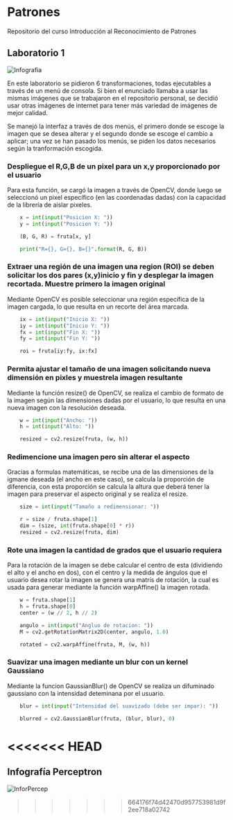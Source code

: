 # Patrones

Repositorio del curso Introducción al Reconocimiento de Patrones

## Laboratorio 1

![Infografia](https://cdn.discordapp.com/attachments/708362688014844008/757781519317205052/Transformaciones.png)

En este laboratorio se pidieron 6 transformaciones, todas ejecutables a través de un menú de consola. Si bien el enunciado llamaba a usar las mismas imágenes que se trabajaron en el repositorio personal, se decidió usar otras imágenes de internet para tener más variedad de imágenes de mejor calidad.

Se manejó la interfaz a través de dos menús, el primero donde se escoge la imagen que se desea alterar y el segundo donde se escoge el cambio a aplicar; una vez se han pasado los menús, se piden los datos necesarios según la tranformación escogida.

### Despliegue el R,G,B de un pixel para un x,y proporcionado por el usuario

Para esta función, se cargó la imagen a través de OpenCV, donde luego se seleccionó un pixel específico (en las coordenadas dadas) con la capacidad de la librería de aislar pixeles.

```python
    x = int(input("Posicion X: "))
    y = int(input("Posicion Y: "))

    (B, G, R) = fruta[x, y]

    print("R={}, G={}, B={}".format(R, G, B))
```

### Extraer una región de una imagen una region (ROI) se deben solicitar los dos pares (x,y)inicio y fin y desplegar la imagen recortada. Muestre primero la imagen original

Mediante OpenCV es posible seleccionar una región específica de la imagen cargada, lo que resulta en un recorte del área marcada.

```python
    ix = int(input("Inicio X: "))
    iy = int(input("Inicio Y: "))
    fx = int(input("Fin X: "))
    fy = int(input("Fin Y: "))

    roi = fruta[iy:fy, ix:fx]
```

### Permita ajustar el tamaño de una imagen solicitando nueva dimensión en pixles y muestrela imagen resultante

Mediante la función resize() de OpenCV, se realiza el cambio de formato de la imagen según las dimensiones dadas por el usuario, lo que resulta en una nueva imagen con la resolución deseada.

```python
    w = int(input("Ancho: "))
    h = int(input("Alto: "))

    resized = cv2.resize(fruta, (w, h))
```
### Redimencione una imagen pero sin alterar el aspecto

Gracias a formulas matemáticas, se recibe una de las dimensiones de la igmane deseada (el ancho en este caso), se calcula la proporción de diferencia, con esta proporción se calcula la altura que deberá tener la imagen para preservar el aspecto original y se realiza el resize.

```python
    size = int(input("Tamaño a redimensionar: "))

    r = size / fruta.shape[1]
    dim = (size, int(fruta.shape[0] * r))
    resized = cv2.resize(fruta, dim)
```
### Rote una imagen la cantidad de grados que el usuario requiera

Para la rotación de la imagen se debe calcular el centro de esta (dividiendo el alto y el ancho en dos), con el centro y la medida de ángulos que el usuario desea rotar la imagen se genera una matrís de rotación, la cual es usada para generar mediante la función warpAffine() la imagen rotada.

```python
    w = fruta.shape[1]
    h = fruta.shape[0]
    center = (w // 2, h // 2)

    angulo = int(input("Angluo de rotacion: "))
    M = cv2.getRotationMatrix2D(center, angulo, 1.0)

    rotated = cv2.warpAffine(fruta, M, (w, h))
```

### Suavizar una imagen mediante un blur con un kernel Gaussiano

Mediante la funcion GaussianBlur() de OpenCV se realiza un difuminado gaussiano con la intensidad deteminana por el usuario.

```python
    blur = int(input("Intensidad del suavizado (debe ser impar): "))

    blurred = cv2.GaussianBlur(fruta, (blur, blur), 0)
```
<<<<<<< HEAD
=======


## Infografía Perceptron
![InforPercep](https://cdn.discordapp.com/attachments/708362688014844008/772969360636772372/InfografiaPatronesPerceptor.png)
>>>>>>> 664176f74d42470d957753981d9f2ee718a02742
